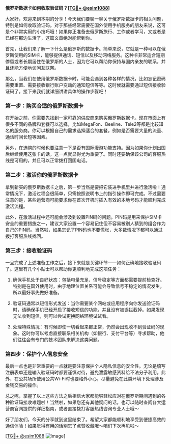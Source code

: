 **俄罗斯数据卡如何收取验证码？[[TG💪+ @esim1088](https://t.me/s/esim1088)]**

大家好，欢迎来到本期的分享！今天我们要聊一聊关于俄罗斯数据卡的相关问题，特别是如何收取验证码。对于那些经常需要在国外使用手机服务的朋友来说，这可是个非常实用的小技巧哦！如果你正准备去俄罗斯旅行、工作或者学习，又或者是已经在那边生活了，这篇文章绝对能帮到你。

首先，让我们来了解一下什么是俄罗斯的数据卡。简单来说，它就是一种可以在俄罗斯使用的SIM卡，能够提供通话、短信以及移动网络服务。这种卡非常适合短期停留或者长期居住在俄罗斯的人士，因为它可以帮助你保持与国内亲友的联系，并且还能方便地访问互联网。

那么，当我们在使用俄罗斯数据卡时，可能会遇到各种各样的情况，比如忘记密码需要重置、需要接收银行账户变动的通知短信等等。这时候就需要通过短信接收验证码了。接下来我们就详细讲讲具体的操作步骤吧！

### 第一步：购买合适的俄罗斯数据卡

在开始之前，你需要先找到一家可靠的供应商来购买俄罗斯数据卡。现在市面上有很多不同的品牌和套餐可以选择，比如MegaFon、Beeline、Tele2等都是比较知名的服务商。你可以根据自己的需求选择适合的套餐，例如是否需要大量的流量、通话时间长短等因素。

另外，在选购的时候也要注意一下是否有国际漫游功能支持。因为如果你计划出国后继续使用这张卡的话，这一点就显得尤为重要了。同时还要确保该公司的客服热线是可用的，并且可以正常拨打回国电话。

### 第二步：激活你的俄罗斯数据卡

拿到新买的俄罗斯数据卡之后，第一步当然是要把它装进手机里并进行激活啦！通常情况下，激活过程会很简单，只需按照说明书上的指引操作即可完成。不过需要注意的是，某些运营商可能要求你在首次开机时插入有效的本地号码才能顺利完成激活流程。

此外，在激活过程中还可能会涉及到设置PIN码的问题。PIN码是用来保护SIM卡安全的重要措施之一，建议大家设置一个容易记住但不容易被别人猜到的组合作为自己的PIN码。当然啦，如果忘记了PIN码也不要慌张，大多数情况下都可以通过拨打客服热线找回。

### 第三步：接收验证码

一旦完成了上述准备工作之后，接下来就是关键环节——如何正确地接收验证码了。这里有几个小贴士可以帮助你更顺利地完成这项任务：

1. 确保手机处于良好状态：包括电量充足、信号稳定等方面都需要提前检查好。特别是在国外使用时，由于地理位置关系可能会导致信号不稳定的情况发生，所以最好事先做好准备。
   
2. 验证码通常以短信形式发送：当你需要某个网站或应用程序向你发送验证码时，请确保手机已经开启了接收短信的功能，并且没有被误拦截掉。如果发现无法收到短信，则可以尝试更换网络环境试试看。

3. 处理特殊情况：有时候即使一切看起来都正常，仍然会出现收不到验证码的现象。这时你可以考虑直接联系相关机构（如银行、支付平台等）寻求帮助，他们往往会有专门的技术团队来解决这类问题。

### 第四步：保护个人信息安全

最后一点也是非常重要的一点就是要注意保护个人隐私信息的安全性。无论是填写注册表单还是输入验证码时都要谨慎对待，避免泄露敏感资料给不法分子利用。此外，在公共场所使用公共Wi-Fi时也要格外小心，尽量避免在此类环境下处理涉及金钱交易的操作。

总之呢，掌握了以上这些方法之后相信大家都能够轻松应对在俄罗斯期间遇到的各种验证码接收难题啦！当然啦，如果您还有其他疑问的话，也可以随时查阅各大运营商官网提供的详细指南，或者直接拨打客服热线咨询专业人士哦～

好了朋友们，今天的分享就到这里结束了。希望大家都能顺利地享受到便捷高效的通信体验！如果觉得有用的话别忘了点赞收藏哦～咱们下次再见啦～

[[TG💪+ @esim1088](https://t.me/s/esim1088) ![Image](https://i.postimg.cc/4NQfJmqS/Snipaste-2025-05-13-00-14-12.png)]